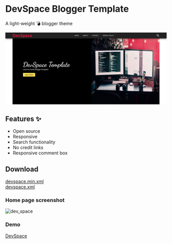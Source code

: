 # DevSpace Blogger Template
A light-weight 💣 blogger theme

![dev_space](/screenshots/home.png)

## Features ✨
* Open source
* Responsive
* Search functionality
* No credit links
* Responsive comment box

## Download
[devspace.min.xml](/devspace.min.xml)</br>
[devspace.xml](/devspace.xml)

### Home page screenshot
![dev_space](/screenshots/ss_01.png)

### Demo 
[DevSpace](https://blog-mohammedsh.blogspot.com/)
